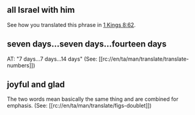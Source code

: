 ## all Israel with him ##

See how you translated this phrase in [1 Kings 8:62](./62.md).

## seven days...seven days...fourteen days ##

AT: "7 days...7 days...14 days" (See: [[rc://en/ta/man/translate/translate-numbers]])

## joyful and glad ##

The two words mean basically the same thing and are combined for emphasis. (See: [[rc://en/ta/man/translate/figs-doublet]])